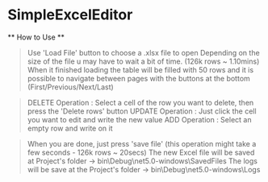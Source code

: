 # SimpleExcelEditor

** How to Use ** 
 > Use 'Load File' button to choose a .xlsx file to open
 > Depending on the size of the file u may have to wait a bit of time. (126k rows ~ 1.10mins)
 > When it finished loading the table will be filled with 50 rows and it is possible to navigate between pages with the buttons at the bottom (First/Previous/Next/Last)

 > DELETE Operation : Select a cell of the row you want to delete, then press the 'Delete rows' button 
 > UPDATE Operation : Just click the cell you want to edit and write the new value
 > ADD    Operation : Select an empty row and write on it 

  > When you are done, just press 'save file' (this operation might take a few seconds - 126k rows ~ 20secs) 
  > The new Excel file will be saved at Project's folder -> bin\Debug\net5.0-windows\SavedFiles
  > The logs will be save at the Project's folder -> bin\Debug\net5.0-windows\Logs
